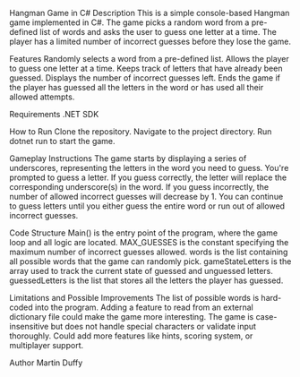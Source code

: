 Hangman Game in C#
Description
This is a simple console-based Hangman game implemented in C#. The game picks a random word from a pre-defined list of words and asks the user to guess one letter at a time. The player has a limited number of incorrect guesses before they lose the game.

Features
Randomly selects a word from a pre-defined list.
Allows the player to guess one letter at a time.
Keeps track of letters that have already been guessed.
Displays the number of incorrect guesses left.
Ends the game if the player has guessed all the letters in the word or has used all their allowed attempts.

Requirements
.NET SDK

How to Run
Clone the repository.
Navigate to the project directory.
Run dotnet run to start the game.

Gameplay Instructions
The game starts by displaying a series of underscores, representing the letters in the word you need to guess.
You're prompted to guess a letter.
If you guess correctly, the letter will replace the corresponding underscore(s) in the word.
If you guess incorrectly, the number of allowed incorrect guesses will decrease by 1.
You can continue to guess letters until you either guess the entire word or run out of allowed incorrect guesses.

Code Structure
Main() is the entry point of the program, where the game loop and all logic are located.
MAX_GUESSES is the constant specifying the maximum number of incorrect guesses allowed.
words is the list containing all possible words that the game can randomly pick.
gameStateLetters is the array used to track the current state of guessed and unguessed letters.
guessedLetters is the list that stores all the letters the player has guessed.

Limitations and Possible Improvements
The list of possible words is hard-coded into the program. Adding a feature to read from an external dictionary file could make the game more interesting.
The game is case-insensitive but does not handle special characters or validate input thoroughly.
Could add more features like hints, scoring system, or multiplayer support.

Author
Martin Duffy




